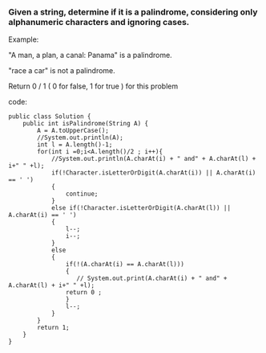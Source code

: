 ### Given a string, determine if it is a palindrome, considering only alphanumeric characters and ignoring cases.

Example:

"A man, a plan, a canal: Panama" is a palindrome.

"race a car" is not a palindrome.

Return 0 / 1 ( 0 for false, 1 for true ) for this problem

code:

    public class Solution {
        public int isPalindrome(String A) {
            A = A.toUpperCase();
            //System.out.println(A);
            int l = A.length()-1;
            for(int i =0;i<A.length()/2 ; i++){
                //System.out.println(A.charAt(i) + " and" + A.charAt(l) + i+" " +l);
                if(!Character.isLetterOrDigit(A.charAt(i)) || A.charAt(i) == ' ')
                {
                    continue;
                }
                else if(!Character.isLetterOrDigit(A.charAt(l)) || A.charAt(i) == ' ')
                {
                    l--;
                    i--;
                }
                else
                {
                    if(!(A.charAt(i) == A.charAt(l)))
                    {
                       // System.out.print(A.charAt(i) + " and" + A.charAt(l) + i+" " +l);
                    return 0 ;
                    }
                    l--;
                }
            }
            return 1;
        }
    }
